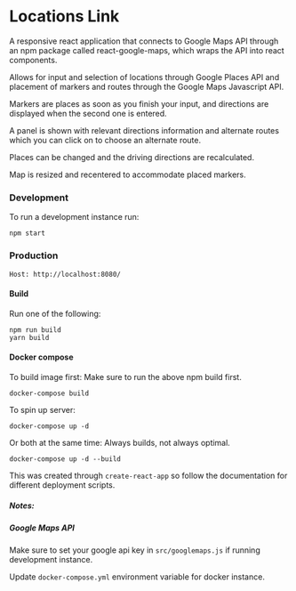 # Locations Link

A responsive react application that connects to Google Maps API through an npm package called react-google-maps, which wraps the API into react components.

Allows for input and selection of locations through Google Places API and placement of markers and routes through the Google Maps Javascript API.

Markers are places as soon as you finish your input, and directions are displayed when the second one is entered.

A panel is shown with relevant directions information and alternate routes which you can click on to choose an alternate route.

Places can be changed and the driving directions are recalculated.

Map is resized and recentered to accommodate placed markers.

### Development

To run a development instance run:
```node
npm start
```


### Production

`Host: http://localhost:8080/`

#### Build

Run one of the following:
```
npm run build
yarn build
```

#### Docker compose

To build image first:
Make sure to run the above npm build first.
```
docker-compose build
```

To spin up server:
```
docker-compose up -d
```

Or both at the same time:
Always builds, not always optimal.
```
docker-compose up -d --build
```

This was created through `create-react-app` so follow the documentation for different deployment scripts.

##### Notes:

##### Google Maps API

Make sure to set your google api key in `src/googlemaps.js` if running development instance.

Update `docker-compose.yml` environment variable for docker instance.
